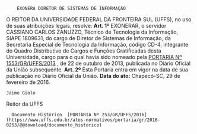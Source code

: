         EXONERA DIRETOR DE SISTEMAS DE INFORMAÇÃO  

 O REITOR DA UNIVERSIDADE FEDERAL DA FRONTEIRA SUL (UFFS), no uso de suas atribuições legais, resolve:   **Art. 1º** EXONERAR, o servidor CASSIANO CARLOS ZANUZZO, Técnico de Tecnologia da Informação, SIAPE 1809631, do cargo de Diretor de Sistemas de Informação, da Secretaria Especial de Tecnologia da Informação, código CD-4, integrante do Quadro Distributivo de Cargos e Funções Gratificadas desta Universidade, cargo para o qual havia sido nomeado pela [PORTARIA Nº 1553/GR/UFFS/2013](https://www.uffs.edu.br/atos-normativos/portaria/gr/2013-1553)  , de 22 de outubro de 2013, publicada no Diário Oficial da União subsequente.   **Art. 2º** Esta Portaria entra em vigor na data de sua publicação no Diário Oficial da União.      **Data do ato:** Chapecó-SC, 29 de fevereiro de 2016.   
 

    Jaime Giolo   
 Reitor da UFFS 

      Documento Histórico  [PORTARIA Nº 253/GR/UFFS/2016](https://www.uffs.edu.br/atos-normativos/portaria/gr/2016-0253/@@download/documento_historico)     
      